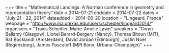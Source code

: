 +++
title = "Mathematical Landings: A Norman conference in geometry and representation theory"
date = 2014-07-21
enddate = 2014-07-22
dates = "July 21 - 22, 2014"
dateadded = 2014-06-20
location = "Lingeard, France"
webpage = "http://www.ma.utexas.edu/users/schedler/lingeard2014/"
organisers = "Travis Schedler, Marie-Amelie Lawn"
speakers = "Gwyn Bellamy (Glasgow), Lionel Berard-Bergery (Nancy), Thomas Bitoun (MIT), Raf Bocklandt (Amsterdam), David Jordan (Edinburgh), Justin Noel (Regensburg), James Pascaleff (MPI Bonn, Urbana-Champaign)"
+++
